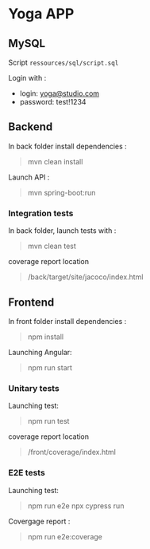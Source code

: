 # Yoga APP

## MySQL

Script `ressources/sql/script.sql`

Login with :
- login: yoga@studio.com
- password: test!1234


## Backend

In back folder install dependencies :
> mvn clean install

Launch API :
> mvn spring-boot:run

### Integration tests

In back folder, launch tests with :
> mvn clean test

coverage report location
> /back/target/site/jacoco/index.html

## Frontend

In front folder install dependencies :
> npm install

Launching Angular:
> npm run start

### Unitary tests

Launching test:
> npm run test

coverage report location
> /front/coverage/index.html

### E2E tests

Launching test:
> npm run e2e
> npx cypress run 

Covergage report :
> npm run e2e:coverage